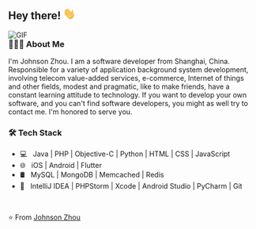 <h2> Hey there! <img src="https://github.com/macluobo/macluobo/blob/main/hi.gif" width="25"></h2>
<img align="right" alt="GIF" src="https://github.com/macluobo/macluobo/blob/main/work.gif?raw=true" width="550"/>

<h3> 👨🏻‍💻 About Me </h3>
I'm Johnson Zhou. I am a software developer from Shanghai, China. Responsible for a variety of application background system development, involving telecom value-added services, e-commerce, Internet of things and other fields, modest and pragmatic, like to make friends, have a constant learning attitude to technology.
If you want to develop your own software, and you can't find software developers, you might as well try to contact me. I'm honored to serve you.

<h3>🛠 Tech Stack</h3>

- 💻 &nbsp; Java | PHP | Objective-C | Python | HTML | CSS | JavaScript 
- 🌐 &nbsp; iOS | Android | Flutter
- 🛢 &nbsp; MySQL | MongoDB | Memcached | Redis
- 🔧 &nbsp; IntelliJ IDEA | PHPStorm | Xcode | Android Studio | PyCharm | Git

<br>

<!-- <img align="center" src="https://github-readme-stats.vercel.app/api?username=macluobo&include_all_commits=true&count_private=true&show_icons=true&line_height=20&title_color=7A7ADB&icon_color=2234AE&text_color=D3D3D3&bg_color=0,000000,130F40" alt="Johnson Zhou's Github Stats"> -->
<!-- </br> -->

⭐️ From [Johnson Zhou](https://github.com/macluobo)
